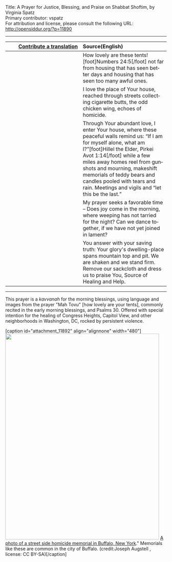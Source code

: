 <html>
<head></head>
<body>
Title: A Prayer for Justice, Blessing, and Praise on Shabbat Shoftim, by Virginia Spatz<br />
Primary contributor: vspatz<br />
For attribution and license, please consult the following URL: <a href="http://opensiddur.org/?p=11890">http://opensiddur.org/?p=11890</a>
<p />
<hr />

<table style="margin-left: auto;margin-right: auto;" class="draggable">
<thead><tr><th id="x" style="text-align: right;"><a href="/contributing/upload/">Contribute a translation</a></th><th style="text-align: left;">Source(English)</th></tr></thead>
<tbody>
<tr><td style="vertical-align:top;" width="46%">
<div class="liturgy" lang="he">

</span></div></td>
 
<td style="vertical-align:top;" width="53%">
<div class="english" lang="en">
How lovely are these tents![foot]Numbers 24:5[/foot] 
not far from housing that has seen better days
and housing that has seen too many awful ones.
</div></td></tr>


<tr><td style="vertical-align:top;" width="46%">
<div class="liturgy" lang="he">

</span></div></td>
 
<td style="vertical-align:top;" width="53%">
<div class="english" lang="en">
I love the place of Your house, reached through streets
collecting cigarette butts, the odd chicken wing, echoes of homicide.
</div></td></tr>


<tr><td style="vertical-align:top;" width="46%">
<div class="liturgy" lang="he">

</span></div></td>
 
<td style="vertical-align:top;" width="53%">
<div class="english" lang="en">
Through Your abundant love, I enter Your house,
where these peaceful walls remind us: “If I am for myself alone, what am I?”[foot]Hillel the Elder, Pirkei Avot 1:14[/foot] 
while a few miles away homes reel from gunshots and mourning,
makeshift memorials of teddy bears and candles pooled with tears and rain.
Meetings and vigils and “let this be the last.”
</div></td></tr>


<tr><td style="vertical-align:top;" width="46%">
<div class="liturgy" lang="he">

</span></div></td>
 
<td style="vertical-align:top;" width="53%">
<div class="english" lang="en">
My prayer seeks a favorable time –
Does joy come in the morning, where weeping has not tarried for the night?
Can we dance together, if we have not yet joined in lament?
</div></td></tr>


<tr><td style="vertical-align:top;" width="46%">
<div class="liturgy" lang="he">

</span></div></td>
 
<td style="vertical-align:top;" width="53%">
<div class="english" lang="en">
You answer with your saving truth:
Your glory's dwelling-place spans mountain top and pit.
We are shaken and we stand firm.
Remove our sackcloth and dress us to praise You, Source of Healing and Help.
</div></td></tr>
</tbody></table>

<hr />

This prayer is a <em>kavvanah</em> for the morning blessings, using language and images from the prayer "Mah Tovu" [how lovely are your tents], commonly recited in the early morning blessings, and Psalms 30. Offered with special intention for the healing of Congress Heights, Capitol View, and other neighborhoods in Washington, DC, rocked by persistent violence.

[caption id="attachment_11892" align="alignnone" width="480"]<a href="https://opensiddur.org/wp-content/uploads/2015/08/Photo_of_a_street_side_homicide_memorial_in_Buffalo_New_York.jpg"><img src="https://opensiddur.org/wp-content/uploads/2015/08/Photo_of_a_street_side_homicide_memorial_in_Buffalo_New_York.jpg" alt="" width="480" height="640" class="size-full wp-image-11892" /></a> <a href="https://commons.wikimedia.org/wiki/File:Photo_of_a_street_side_homicide_memorial_in_Buffalo,_New_York.JPG">A photo of a street side homicide memorial in Buffalo, New York</a>." Memorials like these are common in the city of Buffalo. (credit:Joseph Augstell , license: CC BY-SA)[/caption]
</body>
</html>